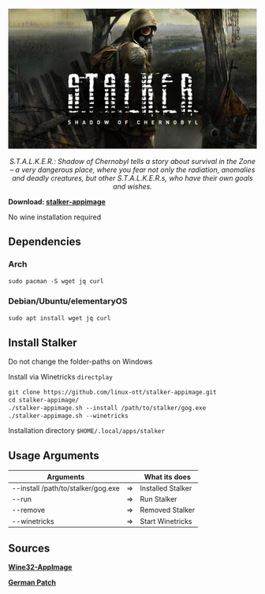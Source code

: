 
![GitHub Logo](res/stalker_logo.jpg)

<p align="center"><i>S.T.A.L.K.E.R.: Shadow of Chernobyl tells a story about survival in the Zone – a very dangerous place, where you fear not only the radiation, anomalies and deadly creatures, but other S.T.A.L.K.E.R.s, who have their own goals and wishes.</i>
</p>


**Download: [stalker-appimage](https://github.com/linux-ott/stalker-appimage/releases/tag/stalker-appimage)**

No wine installation required

## Dependencies

### Arch
```
sudo pacman -S wget jq curl
```

### Debian/Ubuntu/elementaryOS
```
sudo apt install wget jq curl
```

## Install Stalker

Do not change the folder-paths on Windows

Install via Winetricks ```directplay```

```
git clone https://github.com/linux-ott/stalker-appimage.git
cd stalker-appimage/
./stalker-appimage.sh --install /path/to/stalker/gog.exe
./stalker-appimage.sh --winetricks
```

Installation directory ```$HOME/.local/apps/stalker```

## Usage Arguments

| Arguments                              |    | What its does                                   |
|----------------------------------------|----|-------------------------------------------------|
| --install /path/to/stalker/gog.exe     | => | Installed Stalker                               |
| --run                                  | => | Run Stalker                                     |
| --remove                               | => | Removed Stalker                                 |
| --winetricks                           | => | Start Winetricks                                |


## Sources

**[Wine32-AppImage](https://github.com/sudo-give-me-coffee/wine32-deploy)**

**[German Patch](https://www.compiware-forum.de/downloads/file/191-s-t-a-l-k-e-r-shadow-of-chernobyl-german-patch/#versions)**
